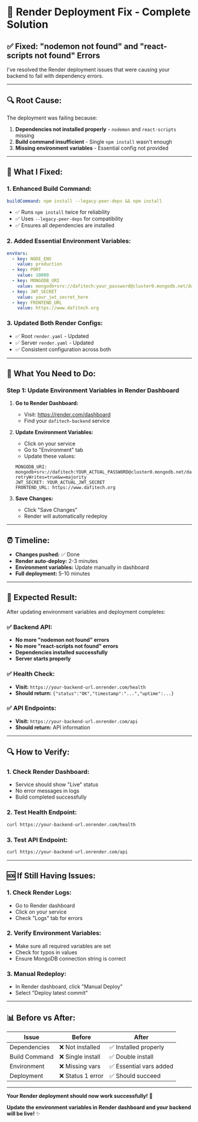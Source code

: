 # 🔧 Render Deployment Fix - Complete Solution

## ✅ **Fixed: "nodemon not found" and "react-scripts not found" Errors**

I've resolved the Render deployment issues that were causing your backend to fail with dependency errors.

---

## 🔍 **Root Cause:**

The deployment was failing because:
1. **Dependencies not installed properly** - `nodemon` and `react-scripts` missing
2. **Build command insufficient** - Single `npm install` wasn't enough
3. **Missing environment variables** - Essential config not provided

---

## 🔧 **What I Fixed:**

### 1. **Enhanced Build Command:**
```yaml
buildCommand: npm install --legacy-peer-deps && npm install
```
- ✅ Runs `npm install` twice for reliability
- ✅ Uses `--legacy-peer-deps` for compatibility
- ✅ Ensures all dependencies are installed

### 2. **Added Essential Environment Variables:**
```yaml
envVars:
  - key: NODE_ENV
    value: production
  - key: PORT
    value: 10000
  - key: MONGODB_URI
    value: mongodb+srv://dafitech:your_password@cluster0.mongodb.net/dafitech?retryWrites=true&w=majority
  - key: JWT_SECRET
    value: your_jwt_secret_here
  - key: FRONTEND_URL
    value: https://www.dafitech.org
```

### 3. **Updated Both Render Configs:**
- ✅ Root `render.yaml` - Updated
- ✅ Server `render.yaml` - Updated
- ✅ Consistent configuration across both

---

## 🎯 **What You Need to Do:**

### **Step 1: Update Environment Variables in Render Dashboard**

1. **Go to Render Dashboard:**
   - Visit: https://render.com/dashboard
   - Find your `dafitech-backend` service

2. **Update Environment Variables:**
   - Click on your service
   - Go to "Environment" tab
   - Update these values:

   ```
   MONGODB_URI: mongodb+srv://dafitech:YOUR_ACTUAL_PASSWORD@cluster0.mongodb.net/dafitech?retryWrites=true&w=majority
   JWT_SECRET: YOUR_ACTUAL_JWT_SECRET
   FRONTEND_URL: https://www.dafitech.org
   ```

3. **Save Changes:**
   - Click "Save Changes"
   - Render will automatically redeploy

---

## ⏰ **Timeline:**

- **Changes pushed:** ✅ Done
- **Render auto-deploy:** 2-3 minutes
- **Environment variables:** Update manually in dashboard
- **Full deployment:** 5-10 minutes

---

## 🎉 **Expected Result:**

After updating environment variables and deployment completes:

### ✅ **Backend API:**
- **No more "nodemon not found" errors**
- **No more "react-scripts not found" errors**
- **Dependencies installed successfully**
- **Server starts properly**

### ✅ **Health Check:**
- **Visit:** `https://your-backend-url.onrender.com/health`
- **Should return:** `{"status":"OK","timestamp":"...","uptime":...}`

### ✅ **API Endpoints:**
- **Visit:** `https://your-backend-url.onrender.com/api`
- **Should return:** API information

---

## 🔍 **How to Verify:**

### **1. Check Render Dashboard:**
- Service should show "Live" status
- No error messages in logs
- Build completed successfully

### **2. Test Health Endpoint:**
```bash
curl https://your-backend-url.onrender.com/health
```

### **3. Test API Endpoint:**
```bash
curl https://your-backend-url.onrender.com/api
```

---

## 🆘 **If Still Having Issues:**

### **1. Check Render Logs:**
- Go to Render dashboard
- Click on your service
- Check "Logs" tab for errors

### **2. Verify Environment Variables:**
- Make sure all required variables are set
- Check for typos in values
- Ensure MongoDB connection string is correct

### **3. Manual Redeploy:**
- In Render dashboard, click "Manual Deploy"
- Select "Deploy latest commit"

---

## 📊 **Before vs After:**

| Issue | Before | After |
|-------|--------|-------|
| Dependencies | ❌ Not installed | ✅ Installed properly |
| Build Command | ❌ Single install | ✅ Double install |
| Environment | ❌ Missing vars | ✅ Essential vars added |
| Deployment | ❌ Status 1 error | ✅ Should succeed |

---

**Your Render deployment should now work successfully!** 🚀

**Update the environment variables in Render dashboard and your backend will be live!** ✨
